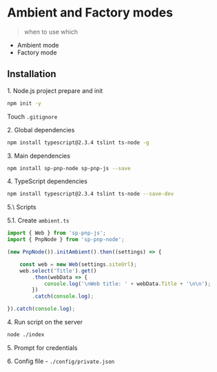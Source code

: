 # Ambient and Factory modes
> when to use which

- Ambient mode
- Factory mode


## Installation

1\. Node.js project prepare and init

```bash
npm init -y
```

Touch `.gitignore`

2\. Global dependencies

```bash
npm install typescript@2.3.4 tslint ts-node -g
```

3\. Main dependencies

```bash
npm install sp-pnp-node sp-pnp-js --save
```

4\. TypeScript dependencies

```bash
npm install typescript@2.3.4 tslint ts-node --save-dev
```

5.\ Scripts

5.1. Create `ambient.ts`

```javascript
import { Web } from 'sp-pnp-js';
import { PnpNode } from 'sp-pnp-node';

(new PnpNode()).initAmbient().then((settings) => {

    const web = new Web(settings.siteUrl);
    web.select('Title').get()
        .then(webData => {
            console.log('\nWeb title: ' + webData.Title + '\n\n');
        })
        .catch(console.log);

}).catch(console.log);
```

4\. Run script on the server

```bash
node ./index
```

5\. Prompt for credentials

6\. Config file - `./config/private.json`